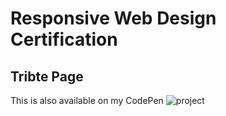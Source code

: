 # Responsive Web Design Certification
## Tribte Page

This is also available on my CodePen ![project](https://codepen.io/maykcaldas/full/VwMzdoN)
